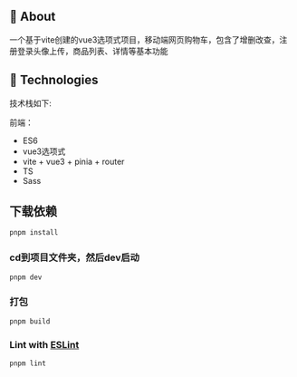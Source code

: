 ## 🎯 About

  一个基于vite创建的vue3选项式项目，移动端网页购物车，包含了增删改查，注册登录头像上传，商品列表、详情等基本功能

## 🚀 Technologies

技术栈如下:

前端：
- ES6
- vue3选项式
- vite + vue3 + pinia + router
- TS
- Sass

## 下载依赖

```sh
pnpm install
```

### cd到项目文件夹，然后dev启动

```sh
pnpm dev
```

### 打包

```sh
pnpm build
```

### Lint with [ESLint](https://eslint.org/)

```sh
pnpm lint
```
